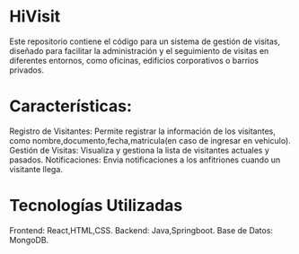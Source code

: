 # HiVisit
Este repositorio contiene el código para un sistema de gestión de visitas, diseñado para facilitar la administración y el seguimiento de visitas en diferentes entornos, como oficinas, edificios corporativos o barrios privados.

# Características:
Registro de Visitantes: Permite registrar la información de los visitantes, como nombre,documento,fecha,matricula(en caso de ingresar en vehiculo).
Gestión de Visitas: Visualiza y gestiona la lista de visitantes actuales y pasados.
Notificaciones: Envia notificaciones a los anfitriones cuando un visitante llega.

# Tecnologías Utilizadas
Frontend: React,HTML,CSS.
Backend: Java,Springboot.
Base de Datos: MongoDB.
